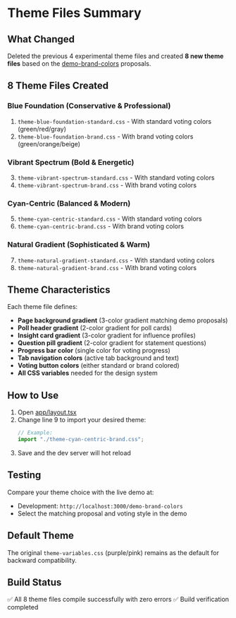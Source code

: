 # Theme Files Summary

## What Changed

Deleted the previous 4 experimental theme files and created **8 new theme files** based on the [demo-brand-colors](../app/demo-brand-colors/page.tsx) proposals.

## 8 Theme Files Created

### Blue Foundation (Conservative & Professional)
1. `theme-blue-foundation-standard.css` - With standard voting colors (green/red/gray)
2. `theme-blue-foundation-brand.css` - With brand voting colors (green/orange/beige)

### Vibrant Spectrum (Bold & Energetic)
3. `theme-vibrant-spectrum-standard.css` - With standard voting colors
4. `theme-vibrant-spectrum-brand.css` - With brand voting colors

### Cyan-Centric (Balanced & Modern)
5. `theme-cyan-centric-standard.css` - With standard voting colors
6. `theme-cyan-centric-brand.css` - With brand voting colors

### Natural Gradient (Sophisticated & Warm)
7. `theme-natural-gradient-standard.css` - With standard voting colors
8. `theme-natural-gradient-brand.css` - With brand voting colors

## Theme Characteristics

Each theme file defines:
- **Page background gradient** (3-color gradient matching demo proposals)
- **Poll header gradient** (2-color gradient for poll cards)
- **Insight card gradient** (3-color gradient for influence profiles)
- **Question pill gradient** (2-color gradient for statement questions)
- **Progress bar color** (single color for voting progress)
- **Tab navigation colors** (active tab background and text)
- **Voting button colors** (either standard or brand colored)
- **All CSS variables** needed for the design system

## How to Use

1. Open [app/layout.tsx](../app/layout.tsx)
2. Change line 9 to import your desired theme:
   ```typescript
   // Example:
   import "./theme-cyan-centric-brand.css";
   ```
3. Save and the dev server will hot reload

## Testing

Compare your theme choice with the live demo at:
- Development: `http://localhost:3000/demo-brand-colors`
- Select the matching proposal and voting style in the demo

## Default Theme

The original `theme-variables.css` (purple/pink) remains as the default for backward compatibility.

## Build Status

✅ All 8 theme files compile successfully with zero errors
✅ Build verification completed
